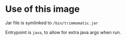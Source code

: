 # Use of this image

Jar file is symlinked to `/bin/trimmomatic.jar`

Entrypoint is `java`, to allow for extra java args when run.
